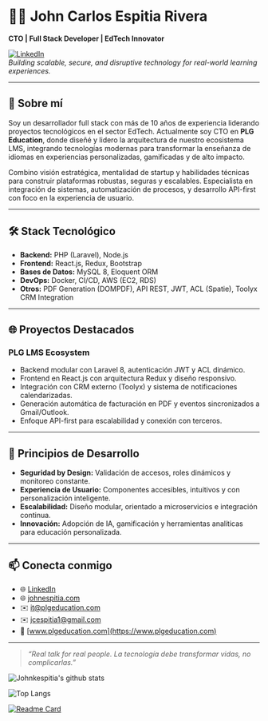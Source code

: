 # 👨‍💻 John Carlos Espitia Rivera

**CTO | Full Stack Developer | EdTech Innovator**

[![LinkedIn](https://img.shields.io/badge/LinkedIn-blue?logo=linkedin)](https://www.linkedin.com/in/johnkespitia/)  
*Building scalable, secure, and disruptive technology for real-world learning experiences.*

---

## 🚀 Sobre mí

Soy un desarrollador full stack con más de 10 años de experiencia liderando proyectos tecnológicos en el sector EdTech. Actualmente soy CTO en **PLG Education**, donde diseñé y lidero la arquitectura de nuestro ecosistema LMS, integrando tecnologías modernas para transformar la enseñanza de idiomas en experiencias personalizadas, gamificadas y de alto impacto.

Combino visión estratégica, mentalidad de startup y habilidades técnicas para construir plataformas robustas, seguras y escalables. Especialista en integración de sistemas, automatización de procesos, y desarrollo API-first con foco en la experiencia de usuario.

---

## 🛠️ Stack Tecnológico

- **Backend:** PHP (Laravel), Node.js
- **Frontend:** React.js, Redux, Bootstrap
- **Bases de Datos:** MySQL 8, Eloquent ORM
- **DevOps:** Docker, CI/CD, AWS (EC2, RDS)
- **Otros:** PDF Generation (DOMPDF), API REST, JWT, ACL (Spatie), Toolyx CRM Integration

---

## 🌐 Proyectos Destacados

### PLG LMS Ecosystem
- Backend modular con Laravel 8, autenticación JWT y ACL dinámico.
- Frontend en React.js con arquitectura Redux y diseño responsivo.
- Integración con CRM externo (Toolyx) y sistema de notificaciones calendarizadas.
- Generación automática de facturación en PDF y eventos sincronizados a Gmail/Outlook.
- Enfoque API-first para escalabilidad y conexión con terceros.

---

## 🎯 Principios de Desarrollo

- **Seguridad by Design:** Validación de accesos, roles dinámicos y monitoreo constante.
- **Experiencia de Usuario:** Componentes accesibles, intuitivos y con personalización inteligente.
- **Escalabilidad:** Diseño modular, orientado a microservicios e integración continua.
- **Innovación:** Adopción de IA, gamificación y herramientas analíticas para educación personalizada.

---

## 📫 Conecta conmigo

- 🌐 [LinkedIn](https://www.linkedin.com/in/johnkespitia/)
- 🌐 [johnespitia.com](https://www.johnespitia.com/)
- ✉️ it@plgeducation.com
- ✉️ jcespitia1@gmail.com
- 🚀 [www.plgeducation.com](https://www.plgeducation.com)

---

> _“Real talk for real people. La tecnología debe transformar vidas, no complicarlas.”_



![Johnkespitia's github stats](https://github-readme-stats.vercel.app/api?username=johnkespitia&show_icons=true&theme=dark)

![Top Langs](https://github-readme-stats.vercel.app/api/top-langs/?username=johnkespitia&langs_count=10&theme=dark)

[![Readme Card](https://github-readme-stats.vercel.app/api/pin/?username=johnkespitia&repo=rule-engine-example&theme=dark)](https://github.com/johnkespitia/rule-engine-example)

<!--
**johnkespitia/johnkespitia** is a ✨ _special_ ✨ repository because its `README.md` (this file) appears on your GitHub profile.

Here are some ideas to get you started:

- 🔭 I’m currently working on ...
- 🌱 I’m currently learning ...
- 👯 I’m looking to collaborate on ...
- 🤔 I’m looking for help with ...
- 💬 Ask me about ...
- 📫 How to reach me: ...
- 😄 Pronouns: ...
- ⚡ Fun fact: ...
-->
